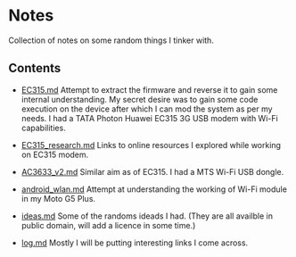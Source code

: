 # Notes

Collection of notes on some random things I tinker with.

## Contents

- [EC315.md](EC315.md) Attempt to extract the firmware and reverse it to gain some internal understanding. My secret desire was to gain some code execution on the device after which I can mod the system as per my needs. I had a TATA Photon Huawei EC315 3G USB modem with Wi-Fi capabilities.

- [EC315_research.md](EC315_research.md) Links to online resources I explored while working on EC315 modem.

- [AC3633_v2.md](AC3633_v2.md) Similar aim as of EC315. I had a MTS Wi-Fi USB dongle.

- [android_wlan.md](android_wlan.md) Attempt at understanding the working of Wi-Fi module in my Moto G5 Plus.

- [ideas.md](ideas.md) Some of the randoms ideads I had. (They are all availble
  in public domain, will add a licence in some time.)

- [log.md](log.md) Mostly I will be putting interesting links I come across.
